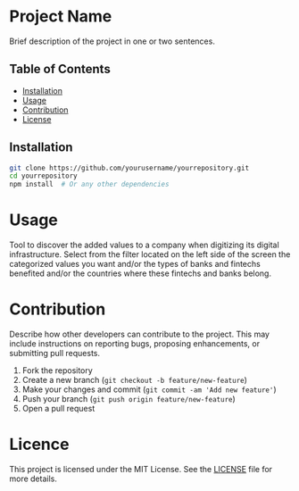 # Project Name
Brief description of the project in one or two sentences.

## Table of Contents

- [Installation](#installation)
- [Usage](#usage)
- [Contribution](#contribution)
- [License](#license)

## Installation
```bash
git clone https://github.com/yourusername/yourrepository.git
cd yourrepository
npm install  # Or any other dependencies
```

# Usage
Tool to discover the added values to a company when digitizing its digital infrastructure.
Select from the filter located on the left side of the screen the categorized values you want and/or the types of banks and fintechs benefited and/or the countries where these fintechs and banks belong.

# Contribution
Describe how other developers can contribute to the project. This may include instructions on reporting bugs, proposing enhancements, or submitting pull requests.

1. Fork the repository
2. Create a new branch (`git checkout -b feature/new-feature`)
3. Make your changes and commit (`git commit -am 'Add new feature'`)
4. Push your branch (`git push origin feature/new-feature`)
5. Open a pull request

# Licence
This project is licensed under the MIT License. See the [LICENSE](LICENSE) file for more details.
